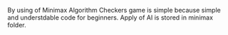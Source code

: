 By using of Minimax Algorithm 
Checkers game is simple because simple and understdable code for beginners.
Apply of AI is stored in minimax folder.
